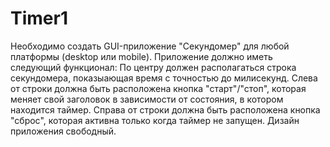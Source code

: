 # Timer1

Необходимо создать GUI-приложение "Секундомер" для любой платформы (desktop или mobile).
Приложение должно иметь следующий функционал:
По центру должен располагаться строка секундомера, показыающая время с точностью до милисекунд.
Слева от строки должна быть расположена кнопка "старт"/"стоп", которая меняет свой заголовок в зависимости от состояния, в котором находится таймер.
Справа от строки должна быть расположена кнопка "сброс", которая активна только когда таймер не запущен.
Дизайн приложения свободный.
